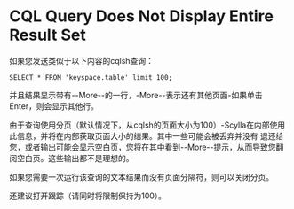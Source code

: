 # CQL Query Does Not Display Entire Result Set 

如果您发送类似于以下内容的cqlsh查询：

    SELECT * FROM 'keyspace.table' limit 100;
    
并且结果显示带有--More--的一行，-More--表示还有其他页面-如果单击Enter，则会显示其他行。

由于查询使用分页（默认情况下，从cqlsh的页面大小为100）-Scylla在内部使用此信息，并将在内部获取页面大小的结果。其中一些可能会被丢弃并没有
退还给您，或者输出可能会显示空白页，您将在其中看到--More--提示，从而导致您翻阅空白页。这些输出都不是理想的。

如果您需要一次运行该查询的文本结果而没有页面分隔符，则可以关闭分页。

还建议打开跟踪（请同时将限制保持为100）。
